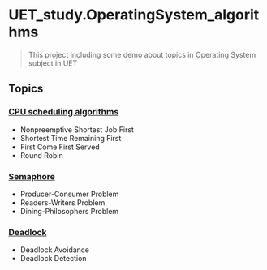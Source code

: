 # UET_study.OperatingSystem_algorithms
> This project including some demo about topics in Operating System subject in UET
## Topics
### [CPU scheduling algorithms](https://github.com/uetsymphonique/UET_study.OperatingSystem_algorithms/tree/master/CPU_scheduling)
- Nonpreemptive Shortest Job First
- Shortest Time Remaining First
- First Come First Served
- Round Robin
### [Semaphore](https://github.com/uetsymphonique/UET_study.OperatingSystem_algorithms/tree/master/Semaphore)
- Producer-Consumer Problem
- Readers-Writers Problem
- Dining-Philosophers Problem
### [Deadlock](https://github.com/uetsymphonique/UET_study.OperatingSystem_algorithms/tree/master/Deadlock)
- Deadlock Avoidance
- Deadlock Detection